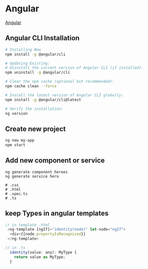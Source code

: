 # Angular 
[Angular](https://angular.dev/installation)

## Angular CLI Installation

```bash
# Installing New
npm install -g @angular/cli

# Updating Existing:
# Uninstall the current version of Angular CLI (if installed):
npm uninstall -g @angular/cli

# Clear the npm cache (optional but recommended):
npm cache clean --force

# Install the latest version of Angular CLI globally:
npm install -g @angular/cli@latest

# Verify the installation:
ng version
```

## Create new project
```bash
ng new my-app 
npm start
```


## Add new component or service
```
ng generate component heroes
ng generate service hero

# .css
# .html
# .spec.ts
# .ts
```
## keep Types in angular templates
```javascript
// in template .html
 <ng-template [ngIf]="identity(node)" let-node="ngIf">
  <div>{{node.propertyIsRecognized}}
 </ng-template>

// in .ts
  identity(value: any): MyType {
    return value as MyType;
  }

```



